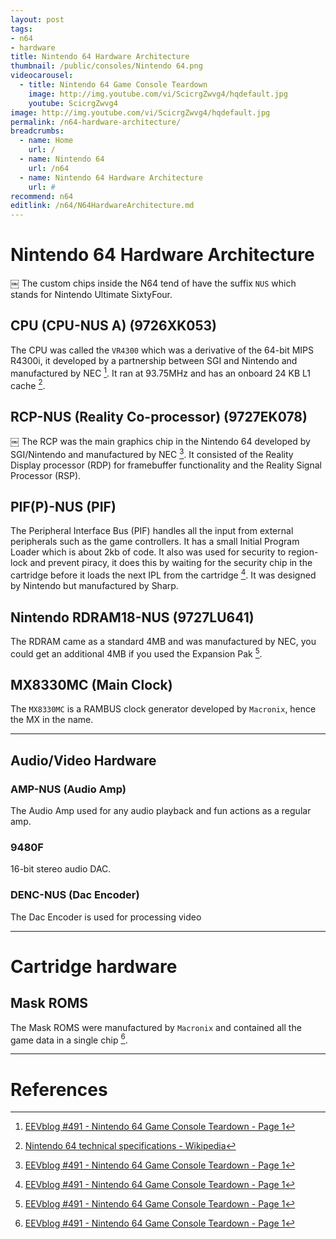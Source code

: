 ```yaml
---
layout: post
tags: 
- n64
- hardware
title: Nintendo 64 Hardware Architecture
thumbnail: /public/consoles/Nintendo 64.png
videocarousel:
  - title: Nintendo 64 Game Console Teardown
    image: http://img.youtube.com/vi/ScicrgZwvg4/hqdefault.jpg
    youtube: ScicrgZwvg4
image: http://img.youtube.com/vi/ScicrgZwvg4/hqdefault.jpg
permalink: /n64-hardware-architecture/
breadcrumbs:
  - name: Home
    url: /
  - name: Nintendo 64
    url: /n64
  - name: Nintendo 64 Hardware Architecture
    url: #
recommend: n64
editlink: /n64/N64HardwareArchitecture.md
---
```


# Nintendo 64 Hardware Architecture
￼
The custom chips inside the N64 tend of have the suffix `NUS` which stands for Nintendo Ultimate SixtyFour.

## CPU (CPU-NUS A) (9726XK053)
The CPU was called the `VR4300` which was a derivative of the 64-bit MIPS R4300i, it developed by a partnership between SGI and Nintendo and manufactured by NEC [^1]. It ran at 93.75MHz and has an onboard 24 KB L1 cache [^2].

## RCP-NUS (Reality Co-processor) (9727EK078)
￼
The RCP was the main graphics chip in the Nintendo 64 developed by SGI/Nintendo and manufactured by NEC [^1]. It consisted of the Reality Display processor (RDP) for framebuffer functionality and the Reality Signal Processor (RSP).

## PIF(P)-NUS (PIF)
The Peripheral Interface Bus (PIF) handles all the input from external peripherals such as the game controllers. It has a small Initial Program Loader which is about 2kb of code. It also was used for security to region-lock and prevent piracy, it does this by waiting for the security chip in the cartridge before it loads the next IPL from the cartridge [^1]. It was designed by Nintendo but manufactured by Sharp.

## Nintendo RDRAM18-NUS (9727LU641)
The RDRAM came as a standard 4MB  and was manufactured by NEC, you could get an additional 4MB if you used the Expansion Pak [^1].


## MX8330MC (Main Clock)
The `MX8330MC` is a RAMBUS clock generator developed by `Macronix`, hence the MX in the name.

---
## Audio/Video Hardware

### AMP-NUS (Audio Amp)
The Audio Amp used for any audio playback and fun actions as a regular amp. 

### 9480F
16-bit stereo audio DAC.

### DENC-NUS (Dac Encoder)
The Dac Encoder is used for processing video


---
# Cartridge hardware

## Mask ROMS
The Mask ROMS were manufactured by `Macronix` and contained all the game data in a single chip [^1].


---

# References
[^1]: [EEVblog #491 - Nintendo 64 Game Console Teardown - Page 1](https://www.eevblog.com/forum/blog/eevblog-491-nintendo-64-game-console-teardown/) 
[^2]: [Nintendo 64 technical specifications - Wikipedia](https://en.wikipedia.org/wiki/Nintendo_64_technical_specifications)
